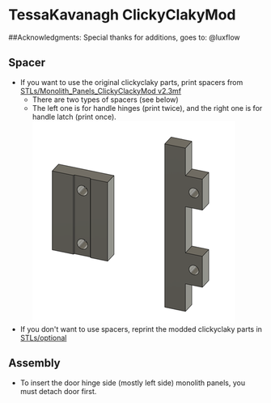 # TessaKavanagh ClickyClakyMod
##Acknowledgments:
Special thanks for additions, goes to: 
@luxflow

## Spacer

- If you want to use the original clickyclaky parts, print spacers from [STLs/Monolith_Panels_ClickyClackyMod v2.3mf](STLs/Monolith_Panels_ClickyClackyMod%20v2.3mf)
  - There are two types of spacers (see below) 
  - The left one is for handle hinges (print twice), and the right one is for handle latch (print once).
![spacer](Images/spacer.png)
- If you don't want to use spacers, reprint the modded clickyclaky parts in [STLs/optional](STLs/optional/)

## Assembly

- To insert the door hinge side (mostly left side) monolith panels, you must detach door first.
